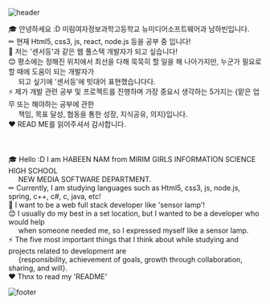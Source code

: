 <!--
**Namhabeen/Namhabeen** is a ✨ _special_ ✨ repository because its `README.md` (this file) appears on your GitHub profile.-->
![header](https://capsule-render.vercel.app/api?type=wave&color=gradient&height=280&section=header&text=Hi%20there%20👋&fontSize=90)

🎓 안녕하세요 :D 미림여자정보과학고등학교 뉴미디어소프트웨어과 남하빈입니다. <br>
✏ 현재  Html5, css3, js, react, node.js 등을 공부 중 입니다!<br>
🌱 저는 '센서등'과 같은 웹 풀스택 개발자가 되고 싶습니다! <br>
😊 평소에는 정해진 위치에서 최선을 다해 묵묵히 할 일을 해 나아가지만, 누군가 필요로 할 때에 도움이 되는 개발자가<br> 
&nbsp;&nbsp;&nbsp;&nbsp;&nbsp;되고 싶기에 '센서등'에 빗대어 표현했습니다다.<br>
⚡ 제가 개발 관련 공부 및 프로젝트를 진행하며 가장 중요시 생각하는 5가지는 {맡은 업무 또는 해야하는 공부에 관한<br> 
&nbsp;&nbsp;&nbsp;&nbsp;&nbsp;책임, 목표 달성, 협동을 통한 성장, 지식공유, 의지}입니다.<br>
❤ READ ME를 읽어주셔서 감사합니다.<br>
<br>
<br>
<br>
🎓 Hello :D I am HABEEN NAM from MIRIM GIRLS INFORMATION SCIENCE HIGH SCHOOL<br> 
&nbsp;&nbsp;&nbsp;&nbsp;&nbsp;NEW MEDIA SOFTWARE DEPARTMENT.<br>
✏ Currently, I am studying languages such as Html5, css3, js, node.js, spring, c++, c#, c, java, etc!<br>
🌱 I want to be a web full stack developer like 'sensor lamp'!<br>
😊 I usually do my best in a set location, but I wanted to be a developer who would help<br>
&nbsp;&nbsp;&nbsp;&nbsp;&nbsp;when someone needed me, so I expressed myself like a sensor lamp.<br>
⚡ The five most important things that I think about while studying and projects related to development are<br> 
&nbsp;&nbsp;&nbsp;&nbsp;&nbsp;{responsibility, achievement of goals, growth through collaboration, sharing, and will}.<br>
❤ Thnx to read my 'README'<br>

![footer](https://capsule-render.vercel.app/api?type=wave&color=gradient&height=150&section=footer)
